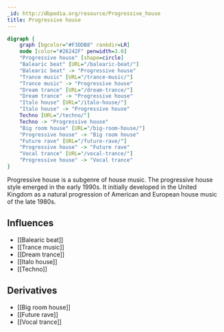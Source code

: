 ```yaml
---
_id: http://dbpedia.org/resource/Progressive_house
title: Progressive house
---
```


```dot
digraph {
	graph [bgcolor="#F3DDB8" rankdir=LR]
	node [color="#26242F" penwidth=3.0]
	"Progressive house" [shape=circle]
	"Balearic beat" [URL="/balearic-beat/"]
	"Balearic beat" -> "Progressive house"
	"Trance music" [URL="/trance-music/"]
	"Trance music" -> "Progressive house"
	"Dream trance" [URL="/dream-trance/"]
	"Dream trance" -> "Progressive house"
	"Italo house" [URL="/italo-house/"]
	"Italo house" -> "Progressive house"
	Techno [URL="/techno/"]
	Techno -> "Progressive house"
	"Big room house" [URL="/big-room-house/"]
	"Progressive house" -> "Big room house"
	"Future rave" [URL="/future-rave/"]
	"Progressive house" -> "Future rave"
	"Vocal trance" [URL="/vocal-trance/"]
	"Progressive house" -> "Vocal trance"
}
```

Progressive house is a subgenre of house music. The progressive house style emerged in the early 1990s. It initially developed in the United Kingdom as a natural progression of American and European house music of the late 1980s.

## Influences
- [[Balearic beat]]
- [[Trance music]]
- [[Dream trance]]
- [[Italo house]]
- [[Techno]]

## Derivatives
- [[Big room house]]
- [[Future rave]]
- [[Vocal trance]]

